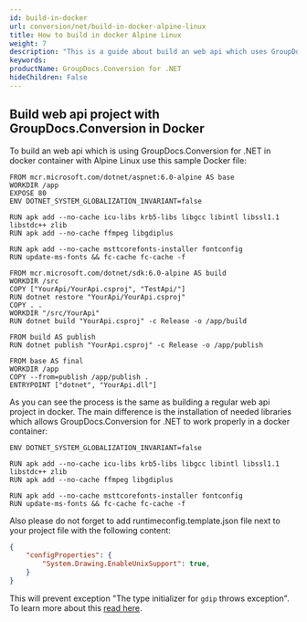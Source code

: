 ```yaml
---
id: build-in-docker
url: conversion/net/build-in-docker-alpine-linux
title: How to build in docker Alpine Linux
weight: 7
description: "This is a guide about build an web api which uses GroupDocs.Conversion for .NET in a docker container with Alpine Linux"
keywords: 
productName: GroupDocs.Conversion for .NET
hideChildren: False
---
```


## Build web api project with GroupDocs.Conversion in Docker

To build an web api which is using GroupDocs.Conversion for .NET in docker container with Alpine Linux use this sample Docker file:

```docker
FROM mcr.microsoft.com/dotnet/aspnet:6.0-alpine AS base
WORKDIR /app
EXPOSE 80
ENV DOTNET_SYSTEM_GLOBALIZATION_INVARIANT=false

RUN apk add --no-cache icu-libs krb5-libs libgcc libintl libssl1.1 libstdc++ zlib
RUN apk add --no-cache ffmpeg libgdiplus

RUN apk add --no-cache msttcorefonts-installer fontconfig
RUN update-ms-fonts && fc-cache fc-cache -f

FROM mcr.microsoft.com/dotnet/sdk:6.0-alpine AS build
WORKDIR /src
COPY ["YourApi/YourApi.csproj", "TestApi/"]
RUN dotnet restore "YourApi/YourApi.csproj"
COPY . .
WORKDIR "/src/YourApi"
RUN dotnet build "YourApi.csproj" -c Release -o /app/build

FROM build AS publish
RUN dotnet publish "YourApi.csproj" -c Release -o /app/publish

FROM base AS final
WORKDIR /app
COPY --from=publish /app/publish .
ENTRYPOINT ["dotnet", "YourApi.dll"]
```

As you can see the process is the same as building a regular web api project in docker. The main difference is the installation of needed libraries which allows GroupDocs.Conversion for .NET to work properly in a docker container:

```docker
ENV DOTNET_SYSTEM_GLOBALIZATION_INVARIANT=false

RUN apk add --no-cache icu-libs krb5-libs libgcc libintl libssl1.1 libstdc++ zlib
RUN apk add --no-cache ffmpeg libgdiplus

RUN apk add --no-cache msttcorefonts-installer fontconfig
RUN update-ms-fonts && fc-cache fc-cache -f
```

Also please do not forget to add runtimeconfig.template.json file next to your project file with the following content:

```json
{
    "configProperties": {
        "System.Drawing.EnableUnixSupport": true,
    }
}
```

This will prevent exception "The type initializer for `gdip` throws exception". To learn more about this [read here](https://docs.microsoft.com/en-us/dotnet/core/compatibility/core-libraries/6.0/system-drawing-common-windows-only).